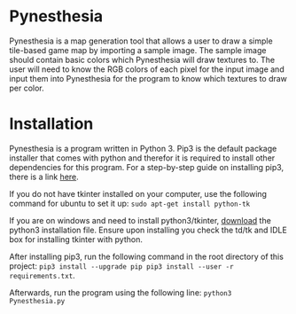 # Pynesthesia

Pynesthesia is a map generation tool that allows a user to draw a simple tile-based game map by importing a sample image.  The sample image should contain basic colors which Pynesthesia will draw textures to.  The user will need to know the RGB colors of each pixel for the input image and input them into Pynesthesia for the program to know which textures to draw per color.

# Installation

Pynesthesia is a program written in Python 3.  Pip3 is the default package installer that comes with python and therefor it is required to install other dependencies for this program.  For a step-by-step guide on installing pip3, there is a link [here](https://pip.pypa.io/en/stable/installing/).

If you do not have tkinter installed on your computer, use the following command for ubuntu to set it up:
`sudo apt-get install python-tk`

If you are on windows and need to install python3/tkinter, [download](https://www.python.org/downloads/windows/) the python3 installation file.  Ensure upon installing you check the td/tk and IDLE box for installing tkinter with python.

After installing pip3, run the following command in the root directory of this project:
`pip3 install --upgrade pip
pip3 install --user -r requirements.txt`.

Afterwards, run the program using the following line:
`python3 Pynesthesia.py`
